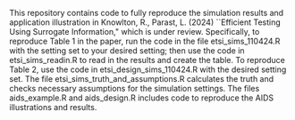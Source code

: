 This repository contains code to fully reproduce the simulation results and application illustration in Knowlton, R., Parast, L. (2024) ``Efficient Testing Using Surrogate Information," which is under review. Specifically, to reproduce Table 1 in the paper, run the code in the file etsi_sims_110424.R with the setting set to your desired setting; then use the code in etsi_sims_readin.R to read in the results and create the table. To reproduce Table 2, use the code in etsi_design_sims_110424.R with the desired setting set. The file etsi_sims_truth_and_assumptions.R calculates the truth and checks necessary assumptions for the simulation settings. The files aids_example.R and aids_design.R includes code to reproduce the AIDS illustrations and results.
